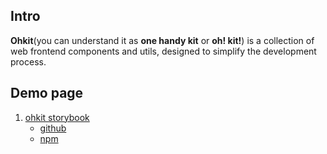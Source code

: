 ## Intro
**Ohkit**(you can understand it as **one handy kit** or **oh! kit!**) is a collection of web frontend components and utils, designed to simplify the development process.

## Demo page
1. [ohkit storybook](https://wuqiuyang.github.io)
    - [github](https://github.com/WuQiuYang/ohkit)
    - [npm](https://www.npmjs.com/search?q=%40ohkit)
